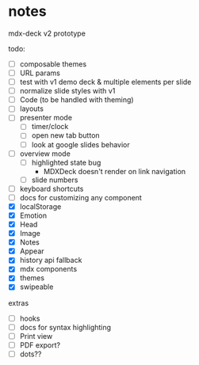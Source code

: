 # notes

mdx-deck v2 prototype

todo:

- [ ] composable themes
- [ ] URL params
- [ ] test with v1 demo deck & multiple elements per slide
- [ ] normalize slide styles with v1
- [ ] Code (to be handled with theming)
- [ ] layouts
- [ ] presenter mode
  - [ ] timer/clock
  - [ ] open new tab button
  - [ ] look at google slides behavior
- [ ] overview mode
  - [ ] highlighted state bug
    - MDXDeck doesn't render on link navigation
  - [ ] slide numbers
- [ ] keyboard shortcuts
- [ ] docs for customizing any component
- [x] localStorage
- [x] Emotion
- [x] Head
- [x] Image
- [x] Notes
- [x] Appear
- [x] history api fallback
- [x] mdx components
- [x] themes
- [x] swipeable

extras

- [ ] hooks
- [ ] docs for syntax highlighting
- [ ] Print view
- [ ] PDF export?
- [ ] dots??
